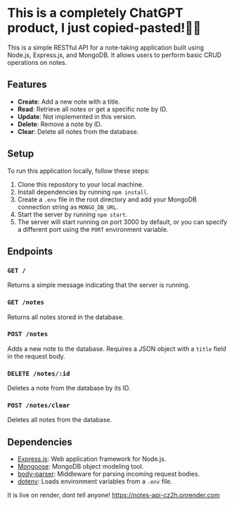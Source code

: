 # This is a completely ChatGPT product, I just copied-pasted!👹😈

This is a simple RESTful API for a note-taking application built using Node.js, Express.js, and MongoDB. It allows users to perform basic CRUD operations on notes.

## Features

- **Create**: Add a new note with a title.
- **Read**: Retrieve all notes or get a specific note by ID.
- **Update**: Not implemented in this version.
- **Delete**: Remove a note by ID.
- **Clear**: Delete all notes from the database.

## Setup

To run this application locally, follow these steps:

1. Clone this repository to your local machine.
2. Install dependencies by running `npm install`.
3. Create a `.env` file in the root directory and add your MongoDB connection string as `MONGO_DB_URL`.
4. Start the server by running `npm start`.
5. The server will start running on port 3000 by default, or you can specify a different port using the `PORT` environment variable.

## Endpoints

### `GET /`

Returns a simple message indicating that the server is running.

### `GET /notes`

Returns all notes stored in the database.

### `POST /notes`

Adds a new note to the database. Requires a JSON object with a `title` field in the request body.

### `DELETE /notes/:id`

Deletes a note from the database by its ID.

### `POST /notes/clear`

Deletes all notes from the database.

## Dependencies

- [Express.js](https://expressjs.com/): Web application framework for Node.js.
- [Mongoose](https://mongoosejs.com/): MongoDB object modeling tool.
- [body-parser](https://www.npmjs.com/package/body-parser): Middleware for parsing incoming request bodies.
- [dotenv](https://www.npmjs.com/package/dotenv): Loads environment variables from a `.env` file.

It is live on render, dont tell anyone!
https://notes-api-cz2h.onrender.com
